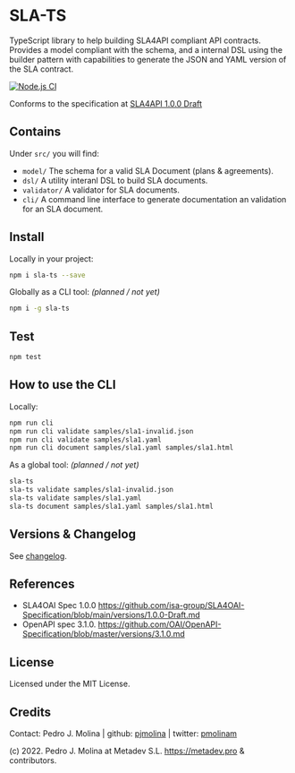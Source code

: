 # SLA-TS

TypeScript library to help building SLA4API compliant API contracts.
Provides a model compliant with the schema, and a internal DSL using the builder pattern with capabilities to generate the JSON and YAML version of the SLA contract. 

[![Node.js CI](https://github.com/metadevpro/sla-ts/actions/workflows/node.js.yml/badge.svg)](https://github.com/metadevpro/sla-ts/actions/workflows/node.js.yml)

Conforms to the specification at [SLA4API 1.0.0 Draft](https://github.com/isa-group/SLA4OAI-Specification/blob/main/versions/1.0.0-Draft.md)

## Contains

Under `src/` you will find:

- `model/` The schema for a valid SLA Document (plans & agreements).
- `dsl/`   A utility interanl DSL to build SLA documents.
- `validator/` A validator for SLA documents.
- `cli/` A command line interface to generate documentation an validation for an SLA document.

## Install

Locally in your project:

```bash
npm i sla-ts --save
```

Globally as a CLI tool: _(planned / not yet)_

```bash
npm i -g sla-ts
```

## Test

```bash
npm test
```

## How to use the CLI

Locally:

```bash
npm run cli
npm run cli validate samples/sla1-invalid.json
npm run cli validate samples/sla1.yaml
npm run cli document samples/sla1.yaml samples/sla1.html
```

As a global tool: _(planned / not yet)_

```bash
sla-ts
sla-ts validate samples/sla1-invalid.json
sla-ts validate samples/sla1.yaml
sla-ts document samples/sla1.yaml samples/sla1.html
```

## Versions & Changelog

See [changelog](changelog.md).

## References

- SLA4OAI Spec 1.0.0  https://github.com/isa-group/SLA4OAI-Specification/blob/main/versions/1.0.0-Draft.md
- OpenAPI spec 3.1.0. https://github.com/OAI/OpenAPI-Specification/blob/master/versions/3.1.0.md

## License

Licensed under the MIT License.

## Credits

Contact: Pedro J. Molina | github: [pjmolina](https://github.com/pjmolina) | twitter: [pmolinam](https://twitter.com/pmolinam)

(c) 2022. Pedro J. Molina at Metadev S.L. https://metadev.pro & contributors.